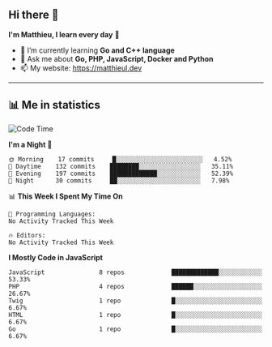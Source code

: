 ## Hi there 👋
**I'm Matthieu, I learn every day** 🔭

- 🌱 I’m currently learning **Go and C++ language**
- 💬 Ask me about **Go, PHP, JavaScript, Docker and Python**
- 📫 My website: https://matthieul.dev

-------

## 📊 Me in statistics
<!--START_SECTION:waka-->
![Code Time](http://img.shields.io/badge/Code%20Time-54%20hrs%2057%20mins-blue)

**I'm a Night 🦉** 

```text
🌞 Morning    17 commits     █░░░░░░░░░░░░░░░░░░░░░░░░   4.52% 
🌆 Daytime    132 commits    ████████░░░░░░░░░░░░░░░░░   35.11% 
🌃 Evening    197 commits    █████████████░░░░░░░░░░░░   52.39% 
🌙 Night      30 commits     ██░░░░░░░░░░░░░░░░░░░░░░░   7.98%

```


📊 **This Week I Spent My Time On** 

```text
💬 Programming Languages: 
No Activity Tracked This Week

🔥 Editors: 
No Activity Tracked This Week

```

**I Mostly Code in JavaScript** 

```text
JavaScript               8 repos             █████████████░░░░░░░░░░░░   53.33% 
PHP                      4 repos             ██████░░░░░░░░░░░░░░░░░░░   26.67% 
Twig                     1 repo              █░░░░░░░░░░░░░░░░░░░░░░░░   6.67% 
HTML                     1 repo              █░░░░░░░░░░░░░░░░░░░░░░░░   6.67% 
Go                       1 repo              █░░░░░░░░░░░░░░░░░░░░░░░░   6.67%

```



<!--END_SECTION:waka-->
